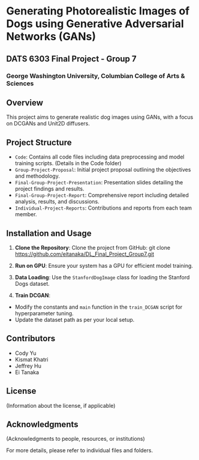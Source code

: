 # Generating Photorealistic Images of Dogs using Generative Adversarial Networks (GANs)
## DATS 6303 Final Project - Group 7
### George Washington University, Columbian College of Arts & Sciences

## Overview
This project aims to generate realistic dog images using GANs, with a focus on DCGANs and Unit2D diffusers.

## Project Structure
- `Code`: Contains all code files including data preprocessing and model training scripts. (Details in the Code folder)
- `Group-Project-Proposal`: Initial project proposal outlining the objectives and methodology.
- `Final-Group-Project-Presentation`: Presentation slides detailing the project findings and results.
- `Final-Group-Project-Report`: Comprehensive report including detailed analysis, results, and discussions.
- `Individual-Project-Reports`: Contributions and reports from each team member.

## Installation and Usage

1. **Clone the Repository**:
   Clone the project from GitHub:
   git clone https://github.com/eitanaka/DL_Final_Project_Group7.git

2. **Run on GPU**:
Ensure your system has a GPU for efficient model training.

3. **Data Loading**:
Use the `StanfordDogImage` class for loading the Stanford Dogs dataset.

4. **Train DCGAN**:
- Modify the constants and `main` function in the `train_DCGAN` script for hyperparameter tuning.
- Update the dataset path as per your local setup.

## Contributors
- Cody Yu
- Kismat Khatri
- Jeffrey Hu
- Ei Tanaka

## License
(Information about the license, if applicable)

## Acknowledgments
(Acknowledgments to people, resources, or institutions)

For more details, please refer to individual files and folders.
